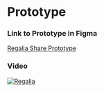 # Prototype #  

### Link to Prototype in Figma ###  
[Regalia Share Prototype](https://www.figma.com/proto/DSPjJvuR9fIpRyg4Y7TRDy/Regalia-Prototype?node-id=27%3A12&viewport=536%2C267%2C0.2827609181404114&scaling=contain)

### Video ###
[![Regalia](http://img.youtube.com/vi/TwnchRxK6dY/0.jpg)](http://www.youtube.com/watch?v=TwnchRxK6dY "Regalia")
